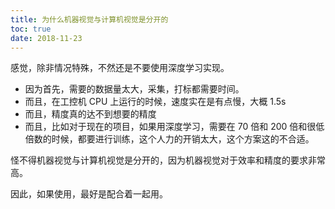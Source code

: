 ```yaml
---
title: 为什么机器视觉与计算机视觉是分开的
toc: true
date: 2018-11-23
---
```






感觉，除非情况特殊，不然还是不要使用深度学习实现。

- 因为首先，需要的数据量太大，采集，打标都需要时间。
- 而且，在工控机 CPU 上运行的时候，速度实在是有点慢，大概 1.5s
- 而且，精度真的达不到想要的精度
- 而且，比如对于现在的项目，如果用深度学习，需要在 70 倍和 200 倍和很低倍数的时候，都要进行训练，这个人力的开销太大，这个方案这的不合适。


怪不得机器视觉与计算机视觉是分开的，因为机器视觉对于效率和精度的要求非常高。

因此，如果使用，最好是配合着一起用。
